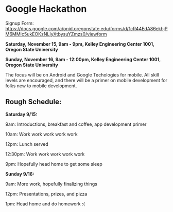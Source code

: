 Google Hackathon
================
Signup Form: https://docs.google.com/a/onid.oregonstate.edu/forms/d/1cR44EdA86ekhjPM6MMIc5ukEOKzNLIyXtbysuYZmzs0/viewform

__Saturday, November 15, 9am - 9pm, Kelley Engineering Center 1001, Oregon State University__

__Sunday, November 16, 9am - 12:00pm, Kelley Engineering Center 1001, Oregon State University__

The focus will be on Android and Google Techologies for mobile.  All skill levels are encouraged, and there will be a primer on mobile development for folks new to mobile development.

Rough Schedule:
--------------

__Saturday 9/15:__

9am: Introductions, breakfast and coffee, app development primer

10am: Work work work work work

12pm: Lunch served

12:30pm: Work work work work work

9pm: Hopefully head home to get some sleep

__Sunday 9/16:__

9am: More work, hopefully finalizing things

12pm: Presentations, prizes, and pizza

1pm: Head home and do homework :(
